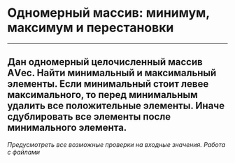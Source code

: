 # Одномерный массив: минимум, максимум и перестановки

---
Дан одномерный целочисленный массив АVес. Найти минимальный и 
максимальный элементы. Если минимальный стоит левее максимального, то
перед минимальным удалить все положительные элементы. Иначе сдублировать
все элементы после минимального элемента.
---

*Предусмотреть все возможные проверки на входные значения. Работа с файлами*
